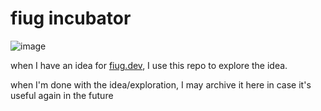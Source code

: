# fiug incubator

![image](https://user-images.githubusercontent.com/1816471/134573061-445be77c-3fd7-4a3d-990a-0af2bba86f9f.png)


when I have an idea for [fiug.dev](https://fiug.dev), I use this repo to explore the idea.  

when I'm done with the idea/exploration, I may archive it here in case it's useful again in the future
